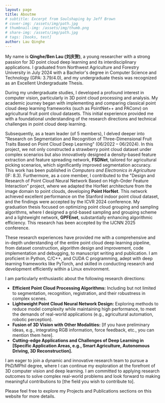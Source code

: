 ```yaml
---
layout: page
title: Aboutme
# subtitle: Excerpt from Soulshaping by Jeff Brown
# cover-img: /assets/img/path.jpg
# thumbnail-img: /assets/img/thumb.png
# share-img: /assets/img/path.jpg
# tags: [books, test]
author: Lau Qinghe
---
```

My name is **Qinghe/Ben Lau (刘庆贺)**, a young researcher with a strong passion for 3D point cloud deep learning and its interdisciplinary applications. I graduated from Northwest Agriculture and Forestry University in July 2024 with a Bachelor's degree in Computer Science and Technology (GPA: 3.79/4.0), and my undergraduate thesis was recognized as an Excellent Undergraduate Thesis.

During my undergraduate studies, I developed a profound interest in computer vision, particularly in 3D point cloud processing and analysis. My academic journey began with implementing and comparing classical point cloud deep learning frameworks (such as PointNet++ and PAConv) on agricultural fruit point cloud datasets. This initial experience provided me with a foundational understanding of the research directions and technical challenges in point cloud deep learning.

Subsequently, as a team leader (of 5 members), I delved deeper into "Research on Segmentation and Recognition of Three-Dimensional Fruit Traits Based on Point Cloud Deep Learning" (06/2022 – 06/2024). In this project, we not only constructed a strawberry point cloud dataset under complex scenarios but also innovatively designed a density-based feature extraction and feature spreading network, **FSDNet**, tailored for agricultural picking scenarios, which significantly improved segmentation accuracy. This work has been published in *Computers and Electronics in Agriculture* (IF: 8.3). Furthermore, as a core member, I contributed to the "Design and Research of Point Cloud Neural Network Based on High-Order Feature Interaction" project, where we adapted the HorNet architecture from the image domain to point clouds, developing **Point HorNet**. This network achieved excellent performance on the Stanford indoor point cloud dataset, and the findings were accepted by the ICVR 2024 conference. My graduation thesis focused on optimizing point cloud grouping and sampling algorithms, where I designed a grid-based sampling and grouping scheme and a lightweight network, **GPFEnet**, substantially enhancing algorithmic efficiency. This research has been accepted by the IJCNN 2025 conference.

These research experiences have provided me with a comprehensive and in-depth understanding of the entire point cloud deep learning pipeline, from dataset construction, algorithm design and improvement, code implementation and debugging, to manuscript writing and publication. I am proficient in Python, C/C++, and CUDA C programming, adept with deep learning frameworks like PyTorch, and skilled in conducting research and development efficiently within a Linux environment.

I am particularly enthusiastic about the following research directions:
* **Efficient Point Cloud Processing Algorithms:** Including but not limited to segmentation, recognition, registration, and their robustness in complex scenes.
* **Lightweight Point Cloud Neural Network Design:** Exploring methods to reduce model complexity while maintaining high performance, to meet the demands of real-world applications (e.g., agricultural automation, robotic perception).
* **Fusion of 3D Vision with Other Modalities:** [If you have preliminary ideas, e.g., integrating RGB information, force feedback, etc., you can mention them here].
* **Cutting-edge Applications and Challenges of Deep Learning in [Specific Application Areas, e.g., Smart Agriculture, Autonomous Driving, 3D Reconstruction].**

I am eager to join a dynamic and innovative research team to pursue a PhD/MPhil degree, where I can continue my exploration at the forefront of 3D computer vision and deep learning. I am committed to applying research outcomes to solve complex real-world problems and look forward to making meaningful contributions to [the field you wish to contribute to].

Please feel free to explore my Projects and Publications sections on this website for more details.